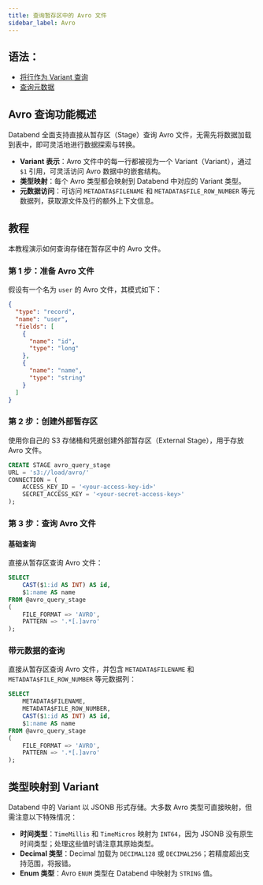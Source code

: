 ```yaml
---
title: 查询暂存区中的 Avro 文件
sidebar_label: Avro
---
```


## 语法：

- [将行作为 Variant 查询](./index.md#query-rows-as-variants)
- [查询元数据](./index.md#query-metadata)

## Avro 查询功能概述

Databend 全面支持直接从暂存区（Stage）查询 Avro 文件，无需先将数据加载到表中，即可灵活地进行数据探索与转换。

*   **Variant 表示**：Avro 文件中的每一行都被视为一个 Variant（Variant），通过 `$1` 引用，可灵活访问 Avro 数据中的嵌套结构。
*   **类型映射**：每个 Avro 类型都会映射到 Databend 中对应的 Variant 类型。
*   **元数据访问**：可访问 `METADATA$FILENAME` 和 `METADATA$FILE_ROW_NUMBER` 等元数据列，获取源文件及行的额外上下文信息。

## 教程

本教程演示如何查询存储在暂存区中的 Avro 文件。

### 第 1 步：准备 Avro 文件

假设有一个名为 `user` 的 Avro 文件，其模式如下：

```json
{
  "type": "record",
  "name": "user",
  "fields": [
    {
      "name": "id",
      "type": "long"
    },
    {
      "name": "name",
      "type": "string"
    }
  ]
}
```

### 第 2 步：创建外部暂存区

使用你自己的 S3 存储桶和凭据创建外部暂存区（External Stage），用于存放 Avro 文件。

```sql
CREATE STAGE avro_query_stage
URL = 's3://load/avro/'
CONNECTION = (
    ACCESS_KEY_ID = '<your-access-key-id>'
    SECRET_ACCESS_KEY = '<your-secret-access-key>'
);
```

### 第 3 步：查询 Avro 文件

#### 基础查询

直接从暂存区查询 Avro 文件：

```sql
SELECT
    CAST($1:id AS INT) AS id,
    $1:name AS name
FROM @avro_query_stage
(
    FILE_FORMAT => 'AVRO',
    PATTERN => '.*[.]avro'
);
```

### 带元数据的查询

直接从暂存区查询 Avro 文件，并包含 `METADATA$FILENAME` 和 `METADATA$FILE_ROW_NUMBER` 等元数据列：

```sql
SELECT
    METADATA$FILENAME,
    METADATA$FILE_ROW_NUMBER,
    CAST($1:id AS INT) AS id,
    $1:name AS name
FROM @avro_query_stage
(
    FILE_FORMAT => 'AVRO',
    PATTERN => '.*[.]avro'
);
```

## 类型映射到 Variant

Databend 中的 Variant 以 JSONB 形式存储。大多数 Avro 类型可直接映射，但需注意以下特殊情况：

*   **时间类型**：`TimeMillis` 和 `TimeMicros` 映射为 `INT64`，因为 JSONB 没有原生时间类型；处理这些值时请注意其原始类型。
*   **Decimal 类型**：Decimal 加载为 `DECIMAL128` 或 `DECIMAL256`；若精度超出支持范围，将报错。
*   **Enum 类型**：Avro `ENUM` 类型在 Databend 中映射为 `STRING` 值。